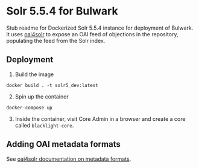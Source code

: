 # Solr 5.5.4 for Bulwark

Stub readme for Dockerized Solr 5.5.4 instance for deployment of Bulwark.  It uses [oai4solr](https://github.com/IISH/oai4solr) to expose an OAI feed of objections in the repository, populating the feed from the Solr index.

## Deployment

1. Build the image
```
docker build . -t solr5_dev:latest
```
2. Spin up the container
```
docker-compose up
```

3. Inside the container, visit Core Admin in a browser and create a core called `blacklight-core`.


## Adding OAI metadata formats

See [oai4solr documentation on metadata formats](https://github.com/IISH/oai4solr/blob/6.x-1.0/README.md#the-listmetadataformats-verb).
